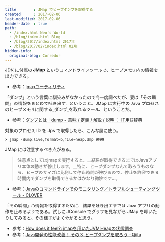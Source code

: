 ```yaml
---
title        : JMap でヒープダンプを取得する
created      : 2017-02-06
last-modified: 2017-02-06
header-date  : true
path:
  - /index.html Neo's World
  - /blog/index.html Blog
  - /blog/2017/index.html 2017年
  - /blog/2017/02/index.html 02月
hidden-info:
  original-blog: Corredor
---
```


JDK に付属の __JMap__ というコマンドラインツールで、ヒープメモリ内の情報を出力できる。

- 参考：[jmapユーティリティ](https://docs.oracle.com/javase/jp/8/docs/technotes/guides/troubleshoot/tooldescr014.html)

「ダンプ」という言葉に馴染みがなかったので今一度調べたが、要は「その瞬間」の情報をまとめて吐き出す、ということ。JMap は実行中の Java プロセスのヒープメモリに関する_ダンプ_を取れるツール、ということだ。

- 参考：[ダンプとは｜dump − 意味 / 定義 / 解説 / 説明 ： IT用語辞典](http://e-words.jp/w/%E3%83%80%E3%83%B3%E3%83%97.html)

対象のプロセス ID を Jps で取得したら、こんな風に使う。

```dosbatch
> jmap -dump:live,format=b,file=heap.dmp 9999
```

JMap には注意するべき点がある。

> 注意点としてはjmapを実行すると、__結果が取得できるまではJavaアプリ本体の動きが停止します。__特に、ヒープダンプなんて取ろうものなら、ヒープのサイズに比例して停止時間が伸びるので、停止を許容できる時間内でダンプを取得できるかはかなり微妙です…。

- 参考：[Javaのコマンドラインでのモニタリング／トラブルシューティングツール - CLOVER](http://d.hatena.ne.jp/Kazuhira/20120623/1340459172)

「その瞬間」の情報を取得するために、結果を吐き出すまでは Java アプリの動作を止めるようである。試しに JConsole でグラフを見ながら JMap を叩いたりしてみると、その様子がよく分かると思う。

- 参考：[How does it feel?: jmapを用いたJVM Heapの状態調査](http://itsneatlife.blogspot.jp/2014/01/jmapjvm-heap.html)
- 参考：[Java開発の性能改善！ その３ ヒープダンプを取ろう - Qiita](http://qiita.com/i_matsui/items/0d1ae2c7e9d17b6c04e0)
